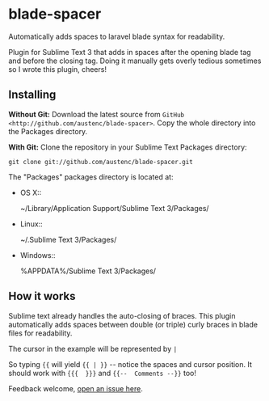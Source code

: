 blade-spacer
============

Automatically adds spaces to laravel blade syntax for readability.

Plugin for Sublime Text 3 that adds in spaces after the opening blade tag and before the closing tag. Doing it manually gets overly tedious sometimes so I wrote this plugin, cheers!

Installing
----------
**Without Git:** Download the latest source from `GitHub <http://github.com/austenc/blade-spacer>`. Copy the whole directory into the Packages directory.

**With Git:** Clone the repository in your Sublime Text Packages directory:

    git clone git://github.com/austenc/blade-spacer.git

The "Packages" packages directory is located at:

* OS X::

    ~/Library/Application Support/Sublime Text 3/Packages/

* Linux::

    ~/.Sublime Text 3/Packages/

* Windows::

    %APPDATA%/Sublime Text 3/Packages/

How it works
----------

Sublime text already handles the auto-closing of braces. This plugin automatically adds spaces between double (or triple) curly braces in blade files for readability.

The cursor in the example will be represented by ` | `

So typing `{{` will yield `{{ | }}` -- notice the spaces and cursor position. It should work with `{{{  }}}` and `{{--  Comments --}}` too!

Feedback welcome, [open an issue here](https://github.com/austenc/blade-spacer/issues). 
